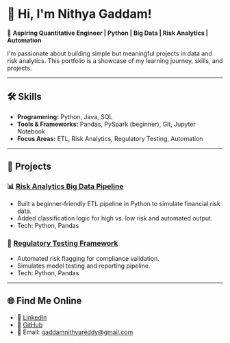 # 👋 Hi, I'm Nithya Gaddam!

🎯 **Aspiring Quantitative Engineer | Python | Big Data | Risk Analytics | Automation**

I'm passionate about building simple but meaningful projects in data and risk analytics.
This portfolio is a showcase of my learning journey, skills, and projects.

---

## 🛠 Skills
- **Programming:** Python, Java, SQL  
- **Tools & Frameworks:** Pandas, PySpark (beginner), Git, Jupyter Notebook  
- **Focus Areas:** ETL, Risk Analytics, Regulatory Testing, Automation

---

## 🚀 Projects

### 📊 [Risk Analytics Big Data Pipeline](https://github.com/Nithurty123/risk-analytics-bigdata-pipeline)
- Built a beginner-friendly ETL pipeline in Python to simulate financial risk data.
- Added classification logic for high vs. low risk and automated output.
- Tech: Python, Pandas

### 🧪 [Regulatory Testing Framework](https://github.com/Nithurty123/regulatory-testing-framework)
- Automated risk flagging for compliance validation.
- Simulates model testing and reporting pipeline.
- Tech: Python, Pandas

---

## 🌐 Find Me Online
- 💼 [LinkedIn](http://linkedin.com/in/nithya-reddy-aa8941189)
- 🐙 [GitHub](https://github.com/Nithurdy123/Nithurdy123/edit/main/README.md)
- 📧 Email: gaddamnithyareddy@gmail.com

<!--
**Nithurdy123/Nithurdy123** is a ✨ _special_ ✨ repository because its `README.md` (this file) appears on your GitHub profile.

Here are some ideas to get you started:

- 🔭 I’m currently working on ...
- 🌱 I’m currently learning ...
- 👯 I’m looking to collaborate on ...
- 🤔 I’m looking for help with ...
- 💬 Ask me about ...
- 📫 How to reach me: ...
- 😄 Pronouns: ...
- ⚡ Fun fact: ...
-->
